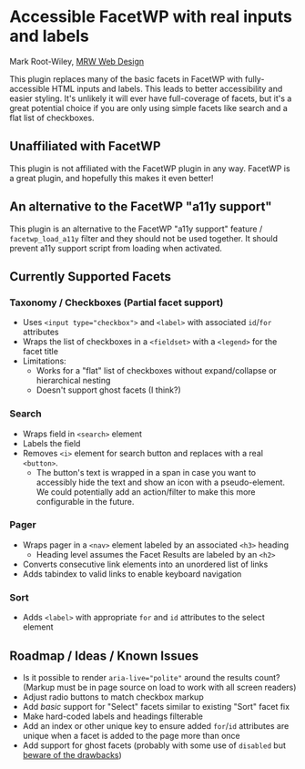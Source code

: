 # Accessible FacetWP with real inputs and labels

Mark Root-Wiley, [MRW Web Design](https://MRWweb.com)

This plugin replaces many of the basic facets in FacetWP with fully-accessible HTML inputs and labels. This leads to better accessibility and easier styling. It's unlikely it will ever have full-coverage of facets, but it's a great potential choice if you are only using simple facets like search and a flat list of checkboxes.

## Unaffiliated with FacetWP

This plugin is not affiliated with the FacetWP plugin in any way. FacetWP is a great plugin, and hopefully this makes it even better!

## An alternative to the FacetWP "a11y support"

This plugin is an alternative to the FacetWP "a11y support" feature / `facetwp_load_a11y` filter and they should not be used together. It should prevent a11y support script from loading when activated.

## Currently Supported Facets

### Taxonomy / Checkboxes (Partial facet support)

- Uses `<input type="checkbox">` and `<label>` with associated `id`/`for` attributes
- Wraps the list of checkboxes in a `<fieldset>` with a `<legend>` for the facet title
- Limitations:
  - Works for a "flat" list of checkboxes without expand/collapse or hierarchical nesting
  - Doesn't support ghost facets (I think?)

### Search

- Wraps field in `<search>` element
- Labels the field
- Removes `<i>` element for search button and replaces with a real `<button>`.
  - The button's text is wrapped in a span in case you want to accessibly hide the text and show an icon with a pseudo-element. We could potentially add an action/filter to make this more configurable in the future.

### Pager

- Wraps pager in a `<nav>` element labeled by an associated `<h3>` heading
  - Heading level assumes the Facet Results are labeled by an `<h2>`
- Converts consecutive link elements into an unordered list of links
- Adds tabindex to valid links to enable keyboard navigation

### Sort

- Adds `<label>` with appropriate `for` and `id` attributes to the select element

## Roadmap / Ideas / Known Issues

- Is it possible to render `aria-live="polite"` around the results count? (Markup must be in page source on load to work with all screen readers)
- Adjust radio buttons to match checkbox markup
- Add _basic_ support for "Select" facets similar to existing "Sort" facet fix
- Make hard-coded labels and headings filterable
- Add an index or other unique key to ensure added `for`/`id` attributes are unique when a facet is added to the page more than once
- Add support for ghost facets (probably with some use of `disabled` but [beware of the drawbacks](https://adrianroselli.com/2024/02/dont-disable-form-controls.html))
